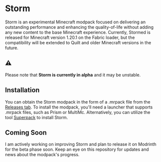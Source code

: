 # Storm

Storm is an experimental Minecraft modpack focused on delivering an outstanding performance and enhancing the quality-of-life without adding any new content to the base Minecraft experience. Currently, Stormed is released for Minecraft version 1.20.1 on the Fabric loader, but the compatibility will be extended to Quilt and older Minecraft versions in the future.

## :warning:

Please note that **Storm is currently in alpha** and it may be unstable.

## Installation

You can obtain the Storm modpack in the form of a .mrpack file from the [Releases tab](https://github.com/TheBossMagnus/Storm/releases). To install the modpack, you'll need a launcher that supports .mrpack files, such as Prism or MultiMc. Alternatively, you can utilize the tool [Superpack](https://github.com/Gaming32/Superpack) to install Storm.

## Coming Soon

I am actively working on improving Storm and plan to release it on Modrinth for the beta phase soon. Keep an eye on this repository for updates and news about the modpack's progress.